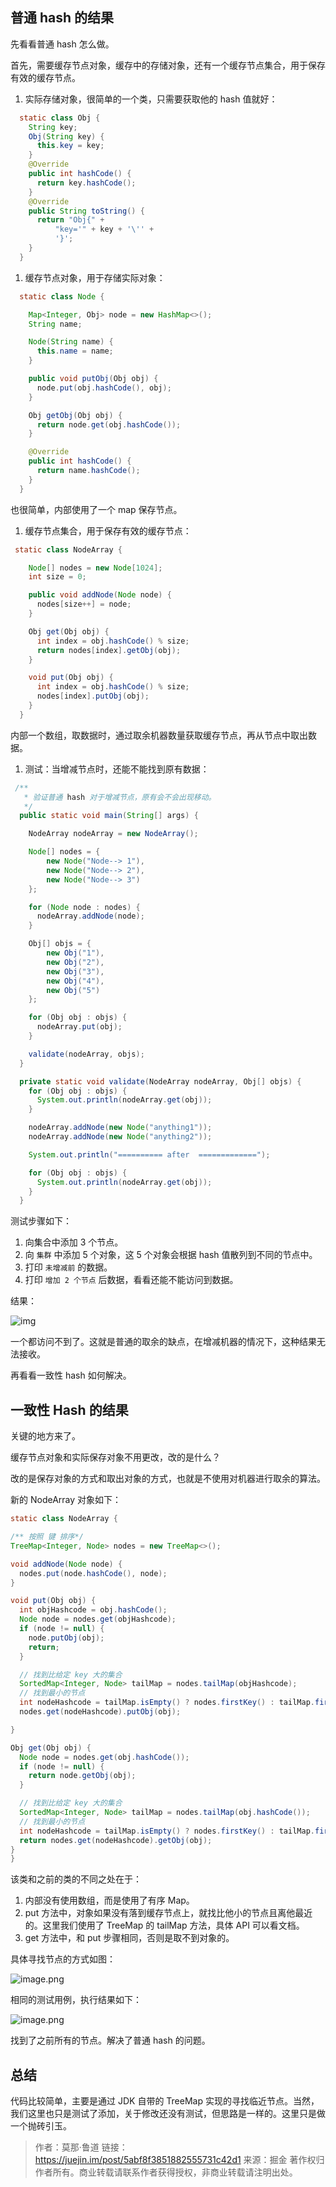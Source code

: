 ## 普通 hash 的结果

先看看普通 hash 怎么做。

首先，需要缓存节点对象，缓存中的存储对象，还有一个缓存节点集合，用于保存有效的缓存节点。

1. 实际存储对象，很简单的一个类，只需要获取他的 hash 值就好：

```java
  static class Obj {
    String key;
    Obj(String key) {
      this.key = key;
    }
    @Override
    public int hashCode() {
      return key.hashCode();
    }
    @Override
    public String toString() {
      return "Obj{" +
          "key='" + key + '\'' +
          '}';
    }
  }
```

1. 缓存节点对象，用于存储实际对象：

```java
  static class Node {

    Map<Integer, Obj> node = new HashMap<>();
    String name;

    Node(String name) {
      this.name = name;
    }

    public void putObj(Obj obj) {
      node.put(obj.hashCode(), obj);
    }

    Obj getObj(Obj obj) {
      return node.get(obj.hashCode());
    }

    @Override
    public int hashCode() {
      return name.hashCode();
    }
  }
```

也很简单，内部使用了一个 map 保存节点。

1. 缓存节点集合，用于保存有效的缓存节点：

```java
 static class NodeArray {

    Node[] nodes = new Node[1024];
    int size = 0;

    public void addNode(Node node) {
      nodes[size++] = node;
    }

    Obj get(Obj obj) {
      int index = obj.hashCode() % size;
      return nodes[index].getObj(obj);
    }

    void put(Obj obj) {
      int index = obj.hashCode() % size;
      nodes[index].putObj(obj);
    }
  }
```

内部一个数组，取数据时，通过取余机器数量获取缓存节点，再从节点中取出数据。

1. 测试：当增减节点时，还能不能找到原有数据：

```java
 /**
   * 验证普通 hash 对于增减节点，原有会不会出现移动。
   */
  public static void main(String[] args) {

    NodeArray nodeArray = new NodeArray();

    Node[] nodes = {
        new Node("Node--> 1"),
        new Node("Node--> 2"),
        new Node("Node--> 3")
    };

    for (Node node : nodes) {
      nodeArray.addNode(node);
    }

    Obj[] objs = {
        new Obj("1"),
        new Obj("2"),
        new Obj("3"),
        new Obj("4"),
        new Obj("5")
    };

    for (Obj obj : objs) {
      nodeArray.put(obj);
    }

    validate(nodeArray, objs);
  }

  private static void validate(NodeArray nodeArray, Obj[] objs) {
    for (Obj obj : objs) {
      System.out.println(nodeArray.get(obj));
    }

    nodeArray.addNode(new Node("anything1"));
    nodeArray.addNode(new Node("anything2"));

    System.out.println("========== after  =============");

    for (Obj obj : objs) {
      System.out.println(nodeArray.get(obj));
    }
  }
```

测试步骤如下：

1. 向集合中添加 3 个节点。
2. 向 `集群` 中添加 5 个对象，这 5 个对象会根据 hash 值散列到不同的节点中。
3. 打印 `未增减前` 的数据。
4. 打印 `增加 2 个节点` 后数据，看看还能不能访问到数据。

结果：



![img](assets/1627c4771709b70a)



一个都访问不到了。这就是普通的取余的缺点，在增减机器的情况下，这种结果无法接收。

再看看一致性 hash 如何解决。

## 一致性 Hash 的结果

关键的地方来了。

缓存节点对象和实际保存对象不用更改，改的是什么？

改的是保存对象的方式和取出对象的方式，也就是不使用对机器进行取余的算法。

新的 NodeArray 对象如下：

```java
static class NodeArray {

/** 按照 键 排序*/
TreeMap<Integer, Node> nodes = new TreeMap<>();

void addNode(Node node) {
  nodes.put(node.hashCode(), node);
}

void put(Obj obj) {
  int objHashcode = obj.hashCode();
  Node node = nodes.get(objHashcode);
  if (node != null) {
    node.putObj(obj);
    return;
  }

  // 找到比给定 key 大的集合
  SortedMap<Integer, Node> tailMap = nodes.tailMap(objHashcode);
  // 找到最小的节点
  int nodeHashcode = tailMap.isEmpty() ? nodes.firstKey() : tailMap.firstKey();
  nodes.get(nodeHashcode).putObj(obj);

}

Obj get(Obj obj) {
  Node node = nodes.get(obj.hashCode());
  if (node != null) {
    return node.getObj(obj);
  }

  // 找到比给定 key 大的集合
  SortedMap<Integer, Node> tailMap = nodes.tailMap(obj.hashCode());
  // 找到最小的节点
  int nodeHashcode = tailMap.isEmpty() ? nodes.firstKey() : tailMap.firstKey();
  return nodes.get(nodeHashcode).getObj(obj);
}
}

```

该类和之前的类的不同之处在于：

1. 内部没有使用数组，而是使用了有序 Map。
2. put 方法中，对象如果没有落到缓存节点上，就找比他小的节点且离他最近的。这里我们使用了 TreeMap 的 tailMap 方法，具体 API 可以看文档。
3. get 方法中，和 put 步骤相同，否则是取不到对象的。

具体寻找节点的方式如图：



![image.png](assets/1627c477171fbae6)



相同的测试用例，执行结果如下：



![image.png](assets/1627c47718334d1d)



找到了之前所有的节点。解决了普通 hash 的问题。

## 总结

代码比较简单，主要是通过 JDK 自带的 TreeMap 实现的寻找临近节点。当然，我们这里也只是测试了添加，关于修改还没有测试，但思路是一样的。这里只是做一个抛砖引玉。

>
> 
> 作者：莫那·鲁道
> 链接：https://juejin.im/post/5abf8f3851882555731c42d1
> 来源：掘金
> 著作权归作者所有。商业转载请联系作者获得授权，非商业转载请注明出处。